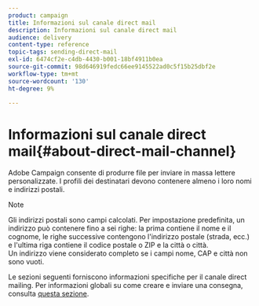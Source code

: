 ```yaml
---
product: campaign
title: Informazioni sul canale direct mail
description: Informazioni sul canale direct mail
audience: delivery
content-type: reference
topic-tags: sending-direct-mail
exl-id: 6474cf2e-c4db-4430-b001-18bf4911b0ea
source-git-commit: 98d646919fedc66ee9145522ad0c5f15b25dbf2e
workflow-type: tm+mt
source-wordcount: '130'
ht-degree: 9%

---
```


# Informazioni sul canale direct mail{#about-direct-mail-channel}

Adobe Campaign consente di produrre file per inviare in massa lettere personalizzate. I profili dei destinatari devono contenere almeno i loro nomi e indirizzi postali.

>[!NOTE]
>
>Gli indirizzi postali sono campi calcolati. Per impostazione predefinita, un indirizzo può contenere fino a sei righe: la prima contiene il nome e il cognome, le righe successive contengono l&#39;indirizzo postale (strada, ecc.) e l&#39;ultima riga contiene il codice postale o ZIP e la città o città.\
>Un indirizzo viene considerato completo se i campi nome, CAP e città non sono vuoti.

Le sezioni seguenti forniscono informazioni specifiche per il canale direct mailing. Per informazioni globali su come creare e inviare una consegna, consulta [questa sezione](../../delivery/using/steps-about-delivery-creation-steps.md).
